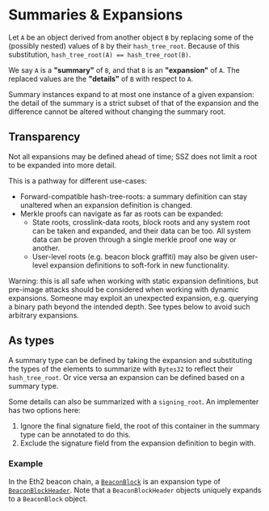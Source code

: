 # Summaries & Expansions

Let `A` be an object derived from another object `B` by replacing some of the (possibly nested) values of `B` by their `hash_tree_root`.
Because of this substitution, `hash_tree_root(A) == hash_tree_root(B)`.

We say `A` is a **"summary"** of `B`, and that `B` is an **"expansion"** of `A`. The replaced values are the **"details"** of `B` with respect to `A`.

Summary instances expand to at most one instance of a given expansion: 
 the detail of the summary is a strict subset of that of the expansion and the difference cannot be altered without changing the summary root.

## Transparency

Not all expansions may be defined ahead of time; SSZ does not limit a root to be expanded into more detail.

This is a pathway for different use-cases:
- Forward-compatible hash-tree-roots: a summary definition can stay unaltered when an expansion definition is changed.
- Merkle proofs can navigate as far as roots can be expanded:
    - State roots, crosslink-data roots, block roots and any system root can be taken and expanded, and their data can be too.
      All system data can be proven through a single merkle proof one way or another.
    - User-level roots (e.g. beacon block graffiti) may also be given user-level expansion definitions to soft-fork in new functionality.

Warning: this is all safe when working with static expansion definitions, but pre-image attacks should be considered when working with dynamic expansions.
Someone may exploit an unexpected expansion, e.g. querying a binary path beyond the intended depth. See types below to avoid such arbitrary expansions.

## As types

A summary type can be defined by taking the expansion and substituting the types of the elements to summarize with `Bytes32` to reflect their `hash_tree_root`.
Or vice versa an expansion can be defined based on a summary type.

Some details can also be summarized with a `signing_root`. An implementer has two options here:
1. Ignore the final signature field, the root of this container in the summary type can be annotated to do this.
2. Exclude the signature field from the expansion definition to begin with.

### Example

In the Eth2 beacon chain, a [`BeaconBlock`](https://github.com/ethereum/eth2.0-specs/blob/master/specs/core/0_beacon-chain.md#beaconblock)
is an expansion type of [`BeaconBlockHeader`](https://github.com/ethereum/eth2.0-specs/blob/master/specs/core/0_beacon-chain.md#beaconblockheader).
Note that a `BeaconBlockHeader` objects uniquely expands to a `BeaconBlock` object.
